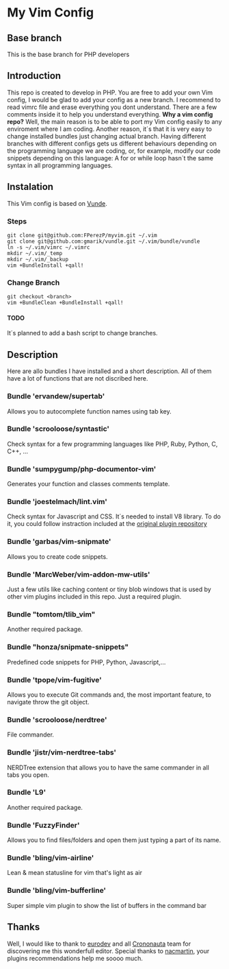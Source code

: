 # My Vim Config

## Base branch
This is the base branch for PHP developers

## Introduction
This repo is created to develop in PHP. You are free to add your own Vim config, I would be glad to add your config as a new branch.
I recommend to read vimrc file and erase everything you dont understand. There are a few comments inside it to help you understand everything.
**Why a vim config repo?**
Well, the main reason is to be able to port my Vim config easily to any enviroment where I am coding. Another reason, it´s that it is very easy to change installed bundles just changing actual branch. Having different branches with different configs gets us different behaviours depending on the programming language we are coding, or, for example, modify our code snippets depending on this language: A for or while loop hasn´t the same syntax in all programming languages.

## Instalation
This Vim config is based on [Vunde](https://github.com/gmarik/vundle).

### Steps

```git
git clone git@github.com:FPerezP/myvim.git ~/.vim
git clone git@github.com:gmarik/vundle.git ~/.vim/bundle/vundle
ln -s ~/.vim/vimrc ~/.vimrc
mkdir ~/.vim/_temp
mkdir ~/.vim/_backup
vim +BundleInstall +qall!
```

### Change Branch
```git
git checkout <branch>
vim +BundleClean +BundleInstall +qall!
```

#### TODO
It´s planned to add a bash script to change branches.

## Description
Here are allo bundles I have installed and a short description. All of them have a lot of functions that are not discribed here.

### Bundle 'ervandew/supertab'
Allows you to autocomplete function names using tab key.

### Bundle 'scrooloose/syntastic'
Check syntax for a few programming languages like PHP, Ruby, Python, C, C++, ...

### Bundle 'sumpygump/php-documentor-vim'
Generates your function and classes comments template.

### Bundle 'joestelmach/lint.vim'
Check syntax for Javascript and CSS. It´s needed to install V8 library. To do it, you could follow instraction included at the [original plugin repository](https://github.com/joestelmach/lint.vim)

### Bundle 'garbas/vim-snipmate'
Allows you to create code snippets.

### Bundle 'MarcWeber/vim-addon-mw-utils'
Just a few utils like caching  content or tiny blob windows that is used by other vim plugins included in this repo. Just a required plugin.


### Bundle "tomtom/tlib_vim"
Another required package.

### Bundle "honza/snipmate-snippets"
Predefined code snippets for PHP, Python, Javascript,...

### Bundle 'tpope/vim-fugitive'
Allows you to execute Git commands and, the most important feature, to navigate throw the git object.

### Bundle 'scrooloose/nerdtree'
File commander.

### Bundle 'jistr/vim-nerdtree-tabs'
NERDTree extension that allows you to have the same commander in all tabs you open.

### Bundle 'L9'
Another required package.

### Bundle 'FuzzyFinder'
Allows you to find files/folders and open them just typing a part of its name.

### Bundle 'bling/vim-airline'
Lean & mean statusline for vim that's light as air

### Bundle 'bling/vim-bufferline'
Super simple vim plugin to show the list of buffers in the command bar

## Thanks
Well, I would like to thank to [eurodev](https://github.com/eurodev) and all [Crononauta](https://github.com/crononauta) team for discovering me this wonderfull editor. Special thanks to [nacmartin](https://github.com/nacmartin), your plugins recommendations help me soooo much.
